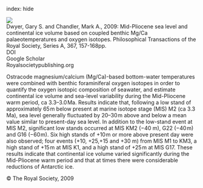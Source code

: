 index: hide

<div class="Citation">
    <div class="Citation-thumb CitationThumb-linked"  data-href="https://doi.org/10.1098/rsta.2008.0222">
      <img src="https://static.claimspace.cloud/climate-study-static/refs/thumbs/5/Dwyer_and_Chandler_2009-thumb.png" />
    </div>

  <div class="Citation-body">
    <div class="Citation-text">Dwyer, Gary S. and Chandler, Mark A., 2009: Mid-Pliocene sea level and continental ice volume based on coupled benthic Mg/Ca palaeotemperatures and oxygen isotopes. <span class="Article-journal">Philosophical Transactions of the Royal Society, Series A, </span><span class="Article-volume">367, </span>157-168pp.</div>
    <div class="Citation-links">
      <div class="CitationLink" data-href="https://doi.org/10.1098/rsta.2008.0222">
        <div class="CitationLink-icon CitationLink-Doi"></div>
        <div class="CitationLink-text">DOI</div>
      </div>
      <div class="CitationLink" data-href="https://scholar.google.com/scholar?q=10.1098/rsta.2008.0222">
        <div class="CitationLink-icon CitationLink-Scholar"></div>
        <div class="CitationLink-text">Google Scholar</div>
      </div>
      <div class="CitationLink" data-href="http://rsta.royalsocietypublishing.org/content/367/1886/157.abstract">
        <div class="CitationLink-icon CitationLink-Publisher"></div>
        <div class="CitationLink-text">Royalsocietypublishing.org</div>
      </div>
    </div>
  </div>
</div>

Ostracode magnesium/calcium (Mg/Ca)-based bottom-water temperatures were combined with benthic foraminiferal oxygen isotopes in order to quantify the oxygen isotopic composition of seawater, and estimate continental ice volume and sea-level variability during the Mid-Pliocene warm period, ca 3.3–3.0 Ma. Results indicate that, following a low stand of approximately 65 m below present at marine isotope stage (MIS) M2 (ca 3.3 Ma), sea level generally fluctuated by 20–30 m above and below a mean value similar to present-day sea level. In addition to the low-stand event at MIS M2, significant low stands occurred at MIS KM2 (−40 m), G22 (−40 m) and G16 (−60 m). Six high stands of +10 m or more above present day were also observed; four events (+10, +25,+15 and +30 m) from MIS M1 to KM3, a high stand of +15 m at MIS K1, and a high stand of +25 m at MIS G17. These results indicate that continental ice volume varied significantly during the Mid-Pliocene warm period and that at times there were considerable reductions of Antarctic ice.

<div class="Citation-copy">
&copy; The Royal Society, 2009
</div>